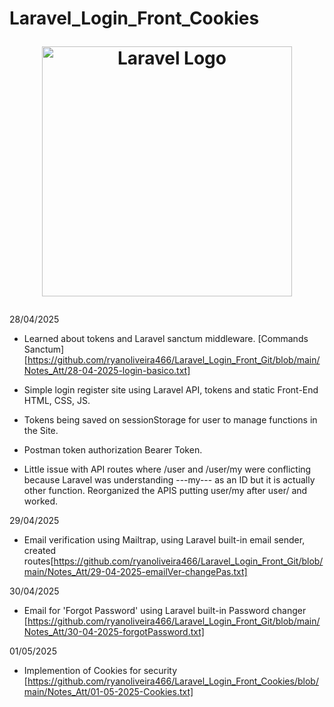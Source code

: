 # Laravel_Login_Front_Cookies<p align="center"><a href="https://laravel.com" target="_blank"><img src="https://raw.githubusercontent.com/laravel/art/master/logo-lockup/5%20SVG/2%20CMYK/1%20Full%20Color/laravel-logolockup-cmyk-red.svg" width="400" alt="Laravel Logo"></a></p>

28/04/2025

* Learned about tokens and Laravel sanctum middleware. [Commands Sanctum][https://github.com/ryanoliveira466/Laravel_Login_Front_Git/blob/main/Notes_Att/28-04-2025-login-basico.txt]
* Simple login register site using Laravel API, tokens and static Front-End HTML, CSS, JS.
* Tokens being saved on sessionStorage for user to manage functions in the Site.
* Postman token authorization Bearer Token.

* Little issue with API routes where /user and /user/my were conflicting because Laravel was understanding ---my--- as an ID but it is actually other function.
  Reorganized the APIS putting user/my after user/ and worked.

29/04/2025

* Email verification using Mailtrap, using Laravel built-in email sender, created routes[https://github.com/ryanoliveira466/Laravel_Login_Front_Git/blob/main/Notes_Att/29-04-2025-emailVer-changePas.txt]

30/04/2025

* Email for 'Forgot Password' using Laravel built-in Password changer [https://github.com/ryanoliveira466/Laravel_Login_Front_Git/blob/main/Notes_Att/30-04-2025-forgotPassword.txt]

01/05/2025

* Implemention of Cookies for security [https://github.com/ryanoliveira466/Laravel_Login_Front_Cookies/blob/main/Notes_Att/01-05-2025-Cookies.txt]
